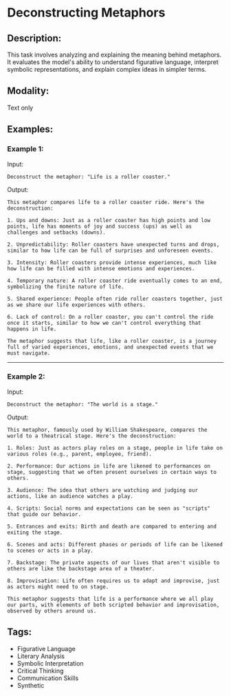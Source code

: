 # Deconstructing Metaphors

## Description:
This task involves analyzing and explaining the meaning behind metaphors. It evaluates the model's ability to understand figurative language, interpret symbolic representations, and explain complex ideas in simpler terms.

## Modality:
Text only

## Examples:

### Example 1:

Input:

```
Deconstruct the metaphor: "Life is a roller coaster."
```

Output:

```
This metaphor compares life to a roller coaster ride. Here's the deconstruction:

1. Ups and downs: Just as a roller coaster has high points and low points, life has moments of joy and success (ups) as well as challenges and setbacks (downs).

2. Unpredictability: Roller coasters have unexpected turns and drops, similar to how life can be full of surprises and unforeseen events.

3. Intensity: Roller coasters provide intense experiences, much like how life can be filled with intense emotions and experiences.

4. Temporary nature: A roller coaster ride eventually comes to an end, symbolizing the finite nature of life.

5. Shared experience: People often ride roller coasters together, just as we share our life experiences with others.

6. Lack of control: On a roller coaster, you can't control the ride once it starts, similar to how we can't control everything that happens in life.

The metaphor suggests that life, like a roller coaster, is a journey full of varied experiences, emotions, and unexpected events that we must navigate.
```

---

### Example 2:

Input:

```
Deconstruct the metaphor: "The world is a stage."
```

Output:

```
This metaphor, famously used by William Shakespeare, compares the world to a theatrical stage. Here's the deconstruction:

1. Roles: Just as actors play roles on a stage, people in life take on various roles (e.g., parent, employee, friend).

2. Performance: Our actions in life are likened to performances on stage, suggesting that we often present ourselves in certain ways to others.

3. Audience: The idea that others are watching and judging our actions, like an audience watches a play.

4. Scripts: Social norms and expectations can be seen as "scripts" that guide our behavior.

5. Entrances and exits: Birth and death are compared to entering and exiting the stage.

6. Scenes and acts: Different phases or periods of life can be likened to scenes or acts in a play.

7. Backstage: The private aspects of our lives that aren't visible to others are like the backstage area of a theater.

8. Improvisation: Life often requires us to adapt and improvise, just as actors might need to on stage.

This metaphor suggests that life is a performance where we all play our parts, with elements of both scripted behavior and improvisation, observed by others around us.
```

## Tags:
- Figurative Language
- Literary Analysis
- Symbolic Interpretation
- Critical Thinking
- Communication Skills
- Synthetic